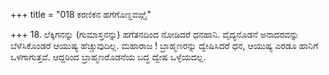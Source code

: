 +++
title = "018 ಕರಣಿಕನ ಹಗೆಗೊಣ್ಡವಙ್ಗೈ"

+++
18. ಲೆಕ್ಕಿಗನನ್ನು (ಗುಮಾಸ್ತನನ್ನು) ಹಗೆತನದಿಂದ ನೋಡಿದರೆ ಧನಹಾನಿ. ವೈದ್ಯನೊಡನೆ ಅನಾದರವನ್ನು  ಬೆಳೆಸಿಕೊಂಡರೆ ಆಯುಷ್ಯ ಹೆಚ್ಚುವುದಿಲ್ಲ. ಮಹಾರಾಜ ! ಬ್ರಾಹ್ಮಣರನ್ನು ದ್ವೇಷಿಸಿದರೆ ಧನ, ಆಯುಷ್ಯ ಎರಡೂ ಹಾನಿಗೆ ಒಳಗಾಗುತ್ತವೆ. ಆದ್ದರಿಂದ ಬ್ರಾಹ್ಮಣರೊಡನೆಯ ಬದ್ಧ ದ್ವೇಷ ಒಳ್ಳೆಯದಲ್ಲ.